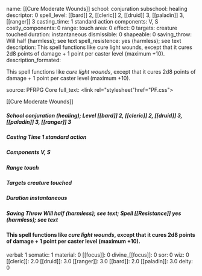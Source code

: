 name: [[Cure Moderate Wounds]]
school: conjuration
subschool: healing
descriptor: 0
spell_level: [[bard]] 2, [[cleric]] 2, [[druid]] 3, [[paladin]] 3, [[ranger]] 3
casting_time: 1 standard action
components: V, S
costly_components: 0
range: touch
area: 0
effect: 0
targets: creature touched
duration: instantaneous
dismissible: 0
shapeable: 0
saving_throw: Will half (harmless); see text
spell_resistence: yes (harmless); see text
description: This spell functions like cure light wounds, except that it cures 2d8 points of damage + 1 point per caster level (maximum +10).
description_formated: <p>This spell functions like <i>cure light wounds</i>, except that it cures 2d8 points of damage + 1 point per caster level (maximum +10).</p>
source: PFRPG Core
full_text: <link rel="stylesheet"href="PF.css"><div class="heading"><p class="alignleft">[[Cure Moderate Wounds]]</p><div style="clear: both;"></div></div><div><h5><b>School </b>conjuration (healing); <b>Level </b>[[bard]] 2, [[cleric]] 2, [[druid]] 3, [[paladin]] 3, [[ranger]] 3</h5><h5><b>Casting Time </b>1 standard action</h5><h5><b>Components </b>V, S</h5><h5><b>Range </b>touch</h5><h5><b>Targets </b> creature touched</h5><h5><b>Duration </b>instantaneous</h5><h5><b>Saving Throw </b>Will half (harmless); see text; <b>Spell [[Resistance]] </b>yes (harmless); see text</h5></div><div><h4><p>This spell functions like <i>cure light wounds</i>, except that it cures 2d8 points of damage + 1 point per caster level (maximum +10).</p></h4></div>
verbal: 1
somatic: 1
material: 0
[[focus]]: 0
divine_[[focus]]: 0
sor: 0
wiz: 0
[[cleric]]: 2.0
[[druid]]: 3.0
[[ranger]]: 3.0
[[bard]]: 2.0
[[paladin]]: 3.0
deity: 0
